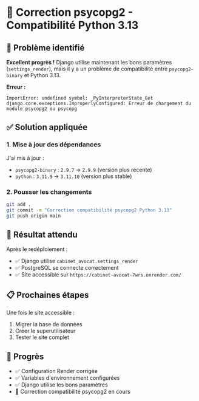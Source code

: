 # 🔧 Correction psycopg2 - Compatibilité Python 3.13

## 🚨 Problème identifié
**Excellent progrès !** Django utilise maintenant les bons paramètres (`settings_render`), mais il y a un problème de compatibilité entre `psycopg2-binary` et Python 3.13.

**Erreur :**
```
ImportError: undefined symbol: _PyInterpreterState_Get
django.core.exceptions.ImproperlyConfigured: Erreur de chargement du module psycopg2 ou psycopg
```

## ✅ Solution appliquée

### 1. Mise à jour des dépendances
J'ai mis à jour :
- `psycopg2-binary` : `2.9.7` → `2.9.9` (version plus récente)
- `python` : `3.11.9` → `3.11.10` (version plus stable)

### 2. Pousser les changements
```bash
git add .
git commit -m "Correction compatibilité psycopg2 Python 3.13"
git push origin main
```

## 🎯 Résultat attendu
Après le redéploiement :
- ✅ Django utilise `cabinet_avocat.settings_render`
- ✅ PostgreSQL se connecte correctement
- ✅ Site accessible sur `https://cabinet-avocat-7wrs.onrender.com/`

## 📋 Prochaines étapes
Une fois le site accessible :
1. Migrer la base de données
2. Créer le superutilisateur
3. Tester le site complet

## 🚀 Progrès
- ✅ Configuration Render corrigée
- ✅ Variables d'environnement configurées
- ✅ Django utilise les bons paramètres
- 🔄 Correction compatibilité psycopg2 en cours
